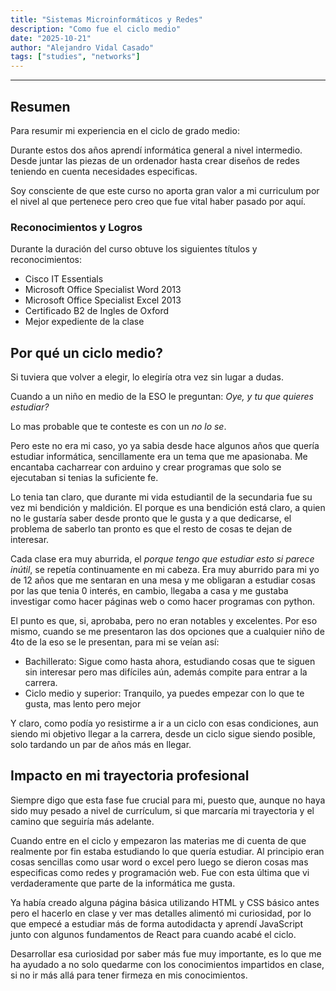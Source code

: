 ```yaml
---
title: "Sistemas Microinformáticos y Redes"
description: "Como fue el ciclo medio"
date: "2025-10-21"
author: "Alejandro Vidal Casado"
tags: ["studies", "networks"]
---
```


---

## Resumen

Para resumir mi experiencia en el ciclo de grado medio:

Durante estos dos años aprendí informática general a nivel intermedio. Desde juntar las piezas de un ordenador hasta crear diseños de redes teniendo en cuenta necesidades especificas.

Soy consciente de que este curso no aporta gran valor a mi curriculum por el nivel al que pertenece pero creo que fue vital haber pasado por aquí.

### Reconocimientos y Logros

Durante la duración del curso obtuve los siguientes títulos y reconocimientos:

- Cisco IT Essentials
- Microsoft Office Specialist Word 2013
- Microsoft Office Specialist Excel 2013
- Certificado B2 de Ingles de Oxford
- Mejor expediente de la clase

## Por qué un ciclo medio?

Si tuviera que volver a elegir, lo elegiría otra vez sin lugar a dudas.

Cuando a un niño en medio de la ESO le preguntan: *Oye, y tu que quieres estudiar?*

Lo mas probable que te conteste es con un *no lo se*.

Pero este no era mi caso, yo ya sabia desde hace algunos años que quería estudiar informática, sencillamente era un tema que me apasionaba. Me encantaba cacharrear con arduino y crear programas que solo se ejecutaban si tenias la suficiente fe.

Lo tenia tan claro, que durante mi vida estudiantil de la secundaria fue su vez mi bendición y maldición. El porque es una bendición está claro, a quien no le gustaría saber desde pronto que le gusta y a que dedicarse, el problema de saberlo tan pronto es que el resto de cosas te dejan de interesar.

Cada clase era muy aburrida, el *porque tengo que estudiar esto si parece inútil*, se repetía continuamente en mi cabeza. Era muy aburrido para mi yo de 12 años que me sentaran en una mesa y me obligaran a estudiar cosas por las que tenia 0 interés, en cambio, llegaba a casa y me gustaba investigar como hacer páginas web o como hacer programas con python. 

El punto es que, si, aprobaba, pero no eran notables y excelentes. Por eso mismo, cuando se me presentaron las dos opciones que a cualquier niño de 4to de la eso se le presentan, para mi se veían así:

- Bachillerato: Sigue como hasta ahora, estudiando cosas que te siguen sin interesar pero mas difíciles aún, además compite para entrar a la carrera.
- Ciclo medio y superior: Tranquilo, ya puedes empezar con lo que te gusta, mas lento pero mejor

Y claro, como podía yo resistirme a ir a un ciclo con esas condiciones, aun siendo mi objetivo llegar a la carrera, desde un ciclo sigue siendo posible, solo tardando un par de años más en llegar.

## Impacto en mi  trayectoria profesional

Siempre digo que esta fase fue crucial para mi, puesto que, aunque no haya sido muy pesado a nivel de currículum, si que marcaría mi trayectoria y el camino que seguiría más adelante.

Cuando entre en el ciclo y empezaron las materias me di cuenta de que realmente por fin estaba estudiando lo que quería estudiar. Al principio eran cosas sencillas como usar word o excel pero luego se dieron cosas mas especificas como redes y programación web. Fue con esta última que vi verdaderamente que parte de la informática me gusta.

Ya había creado alguna página básica utilizando HTML y CSS básico antes pero el hacerlo en clase y ver mas detalles alimentó mi curiosidad, por lo que empecé a estudiar más de forma autodidacta y aprendí JavaScript junto con algunos fundamentos de React para cuando acabé el ciclo.

Desarrollar esa curiosidad por saber más fue muy importante, es lo que me ha ayudado a no solo quedarme con los conocimientos impartidos en clase, si no ir más allá para tener firmeza en mis conocimientos.